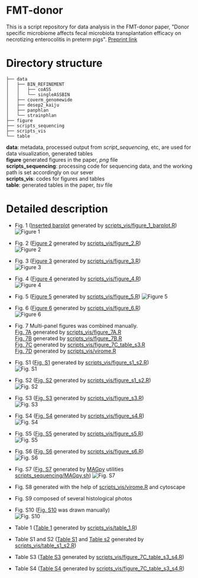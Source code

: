# FMT-donor
This is a script repository for data analysis in the  FMT-donor paper, "Donor specific microbiome affects fecal microbiota transplantation efficacy on necrotizing enterocolitis in preterm pigs". [Preprint link](https://www.researchsquare.com/article/rs-117422/v1)

# Directory structure
```  
├── data  
│   ├── BIN_REFINEMENT  
│   │   ├── coASS  
│   │   └── singleASSBIN  
│   ├── coverm_genomewide  
│   ├── desep2_kaiju  
│   ├── panphlan  
│   └── strainphlan  
├── figure  
├── scripts_sequencing  
├── scripts_vis  
└── table  
```

**data**: metadata, processed output from *script_sequencing*, etc, are used for data visualization, generated tables  
**figure** generated figures in the paper, *png* file  
**scripts_sequencing**: processing code for sequencing data, and the working path is set accordingly on our sever  
**scripts_vis**: codes for figures and tables  
**table**: generated tables in the paper, *tsv* file  

# Detailed description
* Fig. 1 ([Inserted barplot](/figure/figure_1_barplot.png) generated by [scripts_vis/figure_1_barplot.R](/scripts_vis/figure_1_barplot.R))  
![Figure 1](/figure/figure_1.png)  

* Fig. 2 ([Figure 2](/figure/figure_2.png) generated by [scripts_vis/figure_2.R](/scripts_vis/figure_2.R))  
![Figure 2](/figure/figure_2.png)  

* Fig. 3 ([Figure 3](/figure/figure_3.png) generated by [scripts_vis/figure_3.R](/scripts_vis/figure_3.R))  
![Figure 3](/figure/figure_3.png)  

* Fig. 4 ([Figure 4](/figure/figure_4.png) generated by [scripts_vis/figure_4.R](/scripts_vis/figure_4.R))  
![Figure 4](/figure/figure_4.png)  

* Fig. 5 ([Figure 5](/figure/figure_5.png) generated by [scripts_vis/figure_5.R](/scripts_vis/figure_5.R))
![Figure 5](/figure/figure_5.png)  

* Fig. 6 ([Figure 6](/figure/figure_6.png) generated by [scripts_vis/figure_6.R](/scripts_vis/figure_6.R))  
![Figure 6](/figure/figure_6.png)  

* Fig. 7  Multi-panel figures was combined manually.  
[Fig. 7A](/figure/figure_7A.png) generated by [scripts_vis/figure_7A.R](/scripts_vis/figure_7A.R)  
[Fig. 7B](/figure/figure_7B.png) generated by [scripts_vis/figure_7B.R](/scripts_vis/figure_7B.R)  
[Fig. 7C](/figure/figure_7C.png) generated by [scripts_vis/figure_7C_table_s3.R](/scripts_vis/figure_7C_table_s3.R)  
[Fig. 7D](/figure/figure_7D.png) generated by [scripts_vis/virome.R](/scripts_vis/virome.R)  

* Fig. S1 ([Fig. S1](/figure/figure_s1.png) generated by [scripts_vis/figure_s1_s2.R](/scripts_vis/figure_s1.R))  
![Fig. S1](/figure/figure_s1.png)  

* Fig. S2 ([Fig. S2](/figure/figure_s2.png) generated by [scripts_vis/figure_s1_s2.R](/scripts_vis/figure_s1_s2.R))  
![Fig. S2](/figure/figure_s2.png)  

* Fig. S3 ([Fig. S3](/figure/figure_s3.png) generated by [scripts_vis/figure_s3.R](/scripts_vis/figure_s3.R))  
![Fig. S3](/figure/figure_s3.png)  

* Fig. S4 ([Fig. S4](/figure/figure_s4.png) generated by [scripts_vis/figure_s4.R](/scripts_vis/figure_s4.R))  
![Fig. S4](/figure/figure_s4.png)  

* Fig. S5 ([Fig. S5](/figure/figure_s5.png) generated by [scripts_vis/figure_s5.R](/scripts_vis/figure_s5.R))  
![Fig. S5](/figure/figure_s5.png)  

* Fig. S6 ([Fig. S6](/figure/figure_s6.png) generated by [scripts_vis/figure_s6.R](/scripts_vis/figure_s6.R))  
![Fig. S6](/figure/figure_s6.png)  

* Fig. S7 ([Fig. S7](/figure/figure_s7.png) generated by [MAGpy](https://github.com/WatsonLab/MAGpy) utilities [scripts_sequencing/MAGpy.sh](scripts_sequencing/MAGpy.sh)) 
![Fig. S7](/figure/figure_s7.png)  

* Fig. S8 generated with the help of [scripts_vis/virome.R](scripts_vis/virome.R) and cytoscape 

* Fig. S9 composed of several histological photos 

* Fig. S10 ([Fig. S10](/figure/figure_s10.png) was drawn manually)  
![Fig. S10](/figure/figure_s10.png)  

* Table 1 ([Table 1](/table/table_1.tsv) generated by [scripts_vis/table_1.R](/scripts_vis/table_1.R))  

* Table S1 and S2 ([Table S1](/table/table_s1.tsv) and [Table s2](/table/table_s1.tsv) generated by [scripts_vis/table_s1_s2.R](/scripts_vis/table_s1_s2.R))  
* Table S3 ([Table S3](/table/table_s3.tsv) generated by [scripts_vis/figure_7C_table_s3_s4.R](/scripts_vis/figure_7C_table_s3_s4.R))  
* Table S4 ([Table S4](/table/table_s4.tsv) generated by [scripts_vis/figure_7C_table_s3_s4.R](/scripts_vis/figure_7C_table_s3_s4.R))  











